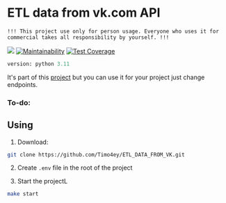 # ETL data from vk.com API
`!!! This project use only for person usage. Everyone who uses it for commercial takes all responsibility by yourself. !!!`

![](https://github.com/Timo4ey/ETL_DATA_FROM_VK_/actions/workflows/units_tests.yml/badge.svg)
[![Maintainability](https://api.codeclimate.com/v1/badges/41ae85586bbfcc6c60c4/maintainability)](https://codeclimate.com/github/Timo4ey/ETL_DATA_FROM_VK_/maintainability)
[![Test Coverage](https://api.codeclimate.com/v1/badges/41ae85586bbfcc6c60c4/test_coverage)](https://codeclimate.com/github/Timo4ey/ETL_DATA_FROM_VK_/test_coverage)

```python
version: python 3.11
```

It's part of this [project]() but you can use it for your project just change endpoints.

### To-do:
## Using

1. Download:

```sh
git clone https://github.com/Timo4ey/ETL_DATA_FROM_VK.git
```

2. Create `.env` file in the root of the project

3. Start the projectL
```sh
make start
```